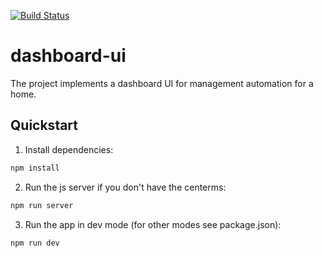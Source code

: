 [![Build Status](https://travis-ci.org/kostiamol/dashboard-ui.svg?branch=dev)](https://travis-ci.org/kostiamol/dashboard-ui)

# dashboard-ui
The project implements a dashboard UI for management automation for a home.

## Quickstart
1. Install dependencies:

```bash
npm install
```

2. Run the js server if you don't have the centerms:

```bash
npm run server
```

3. Run the app in dev mode (for other modes see package.json):

```bash
npm run dev
```
